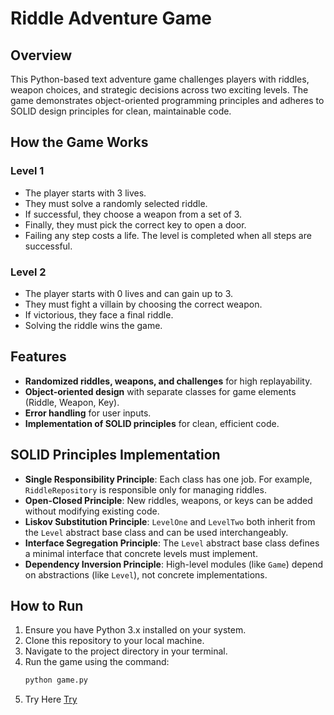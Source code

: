 # Riddle Adventure Game

## Overview
This Python-based text adventure game challenges players with riddles, weapon choices, and strategic decisions across two exciting levels. The game demonstrates object-oriented programming principles and adheres to SOLID design principles for clean, maintainable code.

## How the Game Works

### Level 1
- The player starts with 3 lives.
- They must solve a randomly selected riddle.
- If successful, they choose a weapon from a set of 3.
- Finally, they must pick the correct key to open a door.
- Failing any step costs a life. The level is completed when all steps are successful.

### Level 2
- The player starts with 0 lives and can gain up to 3.
- They must fight a villain by choosing the correct weapon.
- If victorious, they face a final riddle.
- Solving the riddle wins the game.

## Features
- **Randomized riddles, weapons, and challenges** for high replayability.
- **Object-oriented design** with separate classes for game elements (Riddle, Weapon, Key).
- **Error handling** for user inputs.
- **Implementation of SOLID principles** for clean, efficient code.

## SOLID Principles Implementation

- **Single Responsibility Principle**: Each class has one job. For example, `RiddleRepository` is responsible only for managing riddles.
- **Open-Closed Principle**: New riddles, weapons, or keys can be added without modifying existing code.
- **Liskov Substitution Principle**: `LevelOne` and `LevelTwo` both inherit from the `Level` abstract base class and can be used interchangeably.
- **Interface Segregation Principle**: The `Level` abstract base class defines a minimal interface that concrete levels must implement.
- **Dependency Inversion Principle**: High-level modules (like `Game`) depend on abstractions (like `Level`), not concrete implementations.

## How to Run
1. Ensure you have Python 3.x installed on your system.
2. Clone this repository to your local machine.
3. Navigate to the project directory in your terminal.
4. Run the game using the command: 
   ```bash
   python game.py
5. Try Here [Try](https://colab.research.google.com/drive/1IOu-kOGXRuG7VYhGKnQ7xn1XjUyxNbfj?usp=sharing)